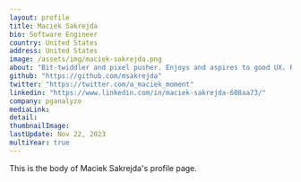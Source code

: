 ```yaml
---
layout: profile
title: Maciek Sakrejda
bio: Software Engineer
country: United States
address: United States
image: /assets/img/maciek-sakrejda.png
about: "Bit-twiddler and pixel pusher. Enjoys and aspires to good UX. React, Postgres, and unafraid of diving into unfamiliar code."
github: "https://github.com/msakrejda"
twitter: "https://twitter.com/a_maciek_moment"
linkedin: "https://www.linkedin.com/in/maciek-sakrejda-608aa73/"
company: pganalyze
mediaLink:
detail: 
thumbnailImage:
lastUpdate: Nov 22, 2023 
multiYear: true
---
```


This is the body of Maciek Sakrejda's profile page.

